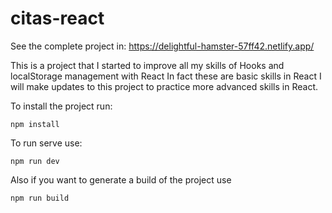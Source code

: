 # citas-react
See the complete project in: https://delightful-hamster-57ff42.netlify.app/

This is a project that I started to improve all my skills of Hooks and localStorage management with React
In fact these are basic skills in React I will make updates to this project to practice more advanced skills in React.

To install the project run:
```
npm install
```
To run serve use:
```
npm run dev
```

Also if you want to generate a build of the project use
```
npm run build
```

